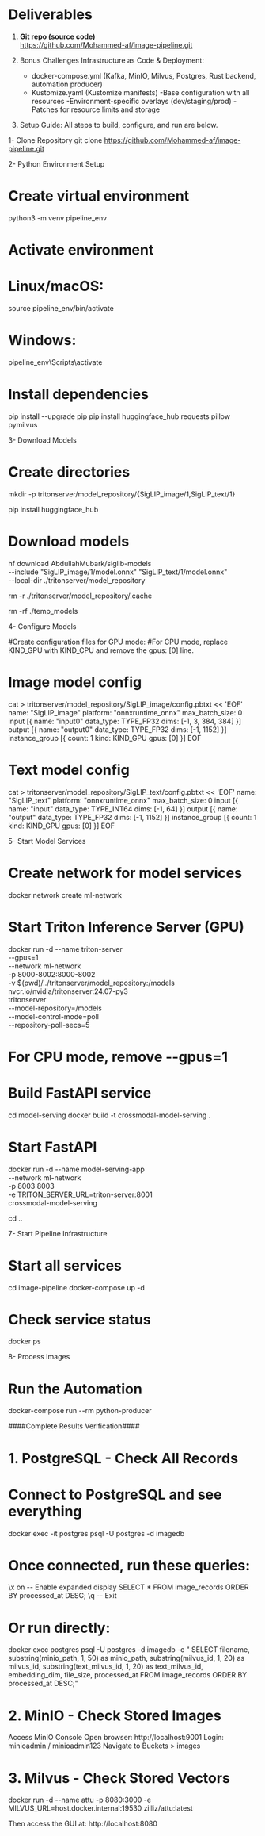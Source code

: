 # Deliverables
1) **Git repo (source code)**  
   https://github.com/Mohammed-af/image-pipeline.git


2) Bonus Challenges 
 Infrastructure as Code & Deployment:
   - docker-compose.yml (Kafka, MinIO, Milvus, Postgres, Rust backend, automation producer)
   - Kustomize.yaml (Kustomize manifests)
        -Base configuration with all resources
        -Environment-specific overlays (dev/staging/prod)
        -Patches for resource limits and storage



3) Setup Guide:
All steps to build, configure, and run are below.



1- Clone Repository
git clone https://github.com/Mohammed-af/image-pipeline.git

2- Python Environment Setup
# Create virtual environment
python3 -m venv pipeline_env

# Activate environment
# Linux/macOS:
source pipeline_env/bin/activate
# Windows:
pipeline_env\Scripts\activate

# Install dependencies
pip install --upgrade pip
pip install huggingface_hub requests pillow pymilvus



3- Download Models
# Create directories
mkdir -p tritonserver/model_repository/{SigLIP_image/1,SigLIP_text/1}

pip install huggingface_hub

# Download models
hf download AbdullahMubark/siglib-models \
  --include "SigLIP_image/1/model.onnx" "SigLIP_text/1/model.onnx" \
  --local-dir ./tritonserver/model_repository


rm -r ./tritonserver/model_repository/.cache


rm -rf ./temp_models



4- Configure Models

#Create configuration files for GPU mode:
#For CPU mode, replace KIND_GPU with KIND_CPU and remove the gpus: [0] line.

# Image model config
cat > tritonserver/model_repository/SigLIP_image/config.pbtxt << 'EOF'
name: "SigLIP_image"
platform: "onnxruntime_onnx"
max_batch_size: 0
input [{
  name: "input0"
  data_type: TYPE_FP32
  dims: [-1, 3, 384, 384]
}]
output [{
  name: "output0"
  data_type: TYPE_FP32
  dims: [-1, 1152]
}]
instance_group [{
  count: 1
  kind: KIND_GPU
  gpus: [0]
}]
EOF

# Text model config
cat > tritonserver/model_repository/SigLIP_text/config.pbtxt << 'EOF'
name: "SigLIP_text"
platform: "onnxruntime_onnx"
max_batch_size: 0
input [{
  name: "input"
  data_type: TYPE_INT64
  dims: [-1, 64]
}]
output [{
  name: "output"
  data_type: TYPE_FP32
  dims: [-1, 1152]
}]
instance_group [{
  count: 1
  kind: KIND_GPU
  gpus: [0]
}]
EOF


5- Start Model Services

# Create network for model services
docker network create ml-network

# Start Triton Inference Server (GPU)
docker run -d --name triton-server \
  --gpus=1 \
  --network ml-network \
  -p 8000-8002:8000-8002 \
  -v $(pwd)/../tritonserver/model_repository:/models \
  nvcr.io/nvidia/tritonserver:24.07-py3 \
  tritonserver \
  --model-repository=/models \
  --model-control-mode=poll \
  --repository-poll-secs=5

# For CPU mode, remove --gpus=1

# Build FastAPI service
cd model-serving
docker build -t crossmodal-model-serving .

# Start FastAPI
docker run -d --name model-serving-app \
  --network ml-network \
  -p 8003:8003 \
  -e TRITON_SERVER_URL=triton-server:8001 \
  crossmodal-model-serving

cd ..




7- Start Pipeline Infrastructure
# Start all services
cd image-pipeline
docker-compose up -d

# Check service status
docker ps



8- Process Images
# Run the Automation
docker-compose run --rm python-producer


####Complete Results Verification####

# 1. PostgreSQL - Check All Records
# Connect to PostgreSQL and see everything
docker exec -it postgres psql -U postgres -d imagedb

# Once connected, run these queries:
\x on  -- Enable expanded display
SELECT * FROM image_records ORDER BY processed_at DESC;
\q     -- Exit

# Or run directly:
docker exec postgres psql -U postgres -d imagedb -c "
SELECT 
    filename,
    substring(minio_path, 1, 50) as minio_path,
    substring(milvus_id, 1, 20) as milvus_id,
    substring(text_milvus_id, 1, 20) as text_milvus_id,
    embedding_dim,
    file_size,
    processed_at
FROM image_records 
ORDER BY processed_at DESC;"


# 2. MinIO - Check Stored Images
 Access MinIO Console
 Open browser: http://localhost:9001
 Login: minioadmin / minioadmin123
 Navigate to Buckets > images



# 3. Milvus - Check Stored Vectors
docker run -d --name attu -p 8080:3000 -e MILVUS_URL=host.docker.internal:19530 zilliz/attu:latest

Then access the GUI at: http://localhost:8080









